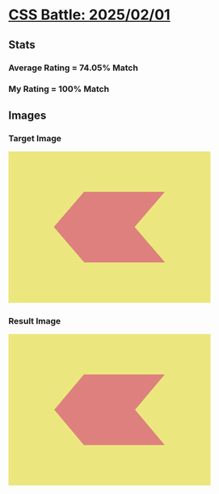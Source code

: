 # [CSS Battle: 2025/02/01](https://cssbattle.dev/play/u9v0G8SKtJFl8BT8msRT)

## Stats

### Average Rating = 74.05% Match

### My Rating = 100% Match

## Images

### Target Image

![](./images/target.png)

### Result Image

![](./images/result.png)
